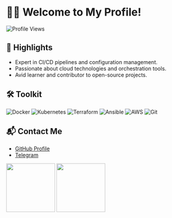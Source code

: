 # 👨‍💻 Welcome to My Profile!

![Profile Views](https://komarev.com/ghpvc/?username=badboytermenator23&label=Profile%20Views&color=blue&style=flat)

## 🌟 Highlights
- Expert in CI/CD pipelines and configuration management.
- Passionate about cloud technologies and orchestration tools.
- Avid learner and contributor to open-source projects.

## 🛠️ Toolkit
![Docker](https://img.shields.io/badge/Docker-2496ED?style=flat&logo=docker&logoColor=white) ![Kubernetes](https://img.shields.io/badge/Kubernetes-326CE5?style=flat&logo=kubernetes&logoColor=white) ![Terraform](https://img.shields.io/badge/Terraform-7B42B0?style=flat&logo=terraform&logoColor=white) ![Ansible](https://img.shields.io/badge/Ansible-A50000?style=flat&logo=ansible&logoColor=white) ![AWS](https://img.shields.io/badge/AWS-FF9900?style=flat&logo=amazonaws&logoColor=white) ![Git](https://img.shields.io/badge/Git-F05032?style=flat&logo=git&logoColor=white) 

## 📬 Contact Me
- [GitHub Profile](https://github.com/badboytermenator23)  
- [Telegram](https://t.me/badboytermenator23)  

<!--fp:1755006378-7244:badboytermenator23:devops:fr-->
<p><img src="https://github-readme-stats.vercel.app/api/top-langs/?username=badboytermenator23&layout=compact&theme=prussian" height="130"/> <img src="https://github-readme-stats.vercel.app/api?username=badboytermenator23&show_icons=true&theme=prussian" height="130"/></p>
